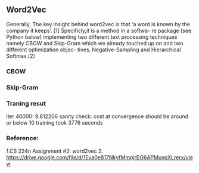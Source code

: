 ## Word2Vec
Generally, The key insight behind word2vec is that ‘a word is known by the company it keeps’. [1]
Specificly,it is a method in a softwa- re package (see Python below) implementing two different text processing techniques namely CBOW and Skip-Gram which we already touched up on and two different optimization objec- tives, Negative-Sampling and Hierarchical Softmax.[2]

### CBOW

### Skip-Gram


### Traning resut
iter 40000: 9.812206
sanity check: cost at convergence should be around or below 10
training took 3776 seconds

### Reference:
1.CS 224n Assignment #2: word2vec
2. https://drive.google.com/file/d/1Eva0e817NkyfMmpjrEO6APMuvpXLrerx/view
